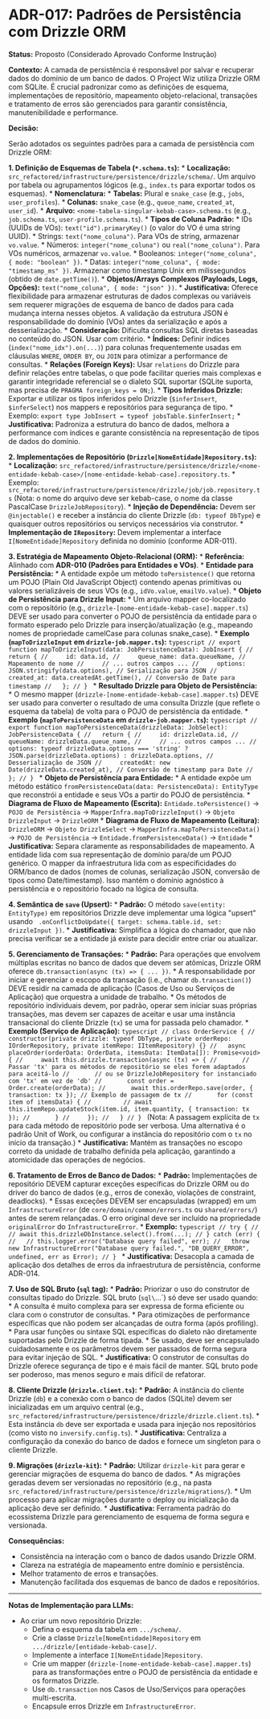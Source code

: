 # ADR-017: Padrões de Persistência com Drizzle ORM

**Status:** Proposto (Considerado Aprovado Conforme Instrução)

**Contexto:**
A camada de persistência é responsável por salvar e recuperar dados do domínio de um banco de dados. O Project Wiz utiliza Drizzle ORM com SQLite. É crucial padronizar como as definições de esquema, implementações de repositório, mapeamento objeto-relacional, transações e tratamento de erros são gerenciados para garantir consistência, manutenibilidade e performance.

**Decisão:**

Serão adotados os seguintes padrões para a camada de persistência com Drizzle ORM:

**1. Definição de Esquemas de Tabela (`*.schema.ts`):**
    *   **Localização:** `src_refactored/infrastructure/persistence/drizzle/schema/`. Um arquivo por tabela ou agrupamentos lógicos (e.g., `index.ts` para exportar todos os esquemas).
    *   **Nomenclatura:**
        *   **Tabelas:** Plural e `snake_case` (e.g., `jobs`, `user_profiles`).
        *   **Colunas:** `snake_case` (e.g., `queue_name`, `created_at`, `user_id`).
        *   **Arquivo:** `<nome-tabela-singular-kebab-case>.schema.ts` (e.g., `job.schema.ts`, `user-profile.schema.ts`).
    *   **Tipos de Coluna Padrão:**
        *   IDs (UUIDs de VOs): `text("id").primaryKey()` (o valor do VO é uma string UUID).
        *   Strings: `text("nome_coluna")`. Para VOs de string, armazenar `vo.value`.
        *   Números: `integer("nome_coluna")` ou `real("nome_coluna")`. Para VOs numéricos, armazenar `vo.value`.
        *   Booleanos: `integer("nome_coluna", { mode: "boolean" })`.
        *   Datas: `integer("nome_coluna", { mode: "timestamp_ms" })`. Armazenar como timestamp Unix em milissegundos (obtido de `date.getTime()`).
        *   **Objetos/Arrays Complexos (Payloads, Logs, Opções):** `text("nome_coluna", { mode: "json" })`.
            *   **Justificativa:** Oferece flexibilidade para armazenar estruturas de dados complexas ou variáveis sem requerer migrações de esquema de banco de dados para cada mudança interna nesses objetos. A validação da estrutura JSON é responsabilidade do domínio (VOs) antes da serialização e após a desserialização.
            *   **Consideração:** Dificulta consultas SQL diretas baseadas no conteúdo do JSON. Usar com critério.
    *   **Índices:** Definir índices (`index("nome_idx").on(...)`) para colunas frequentemente usadas em cláusulas `WHERE`, `ORDER BY`, ou `JOIN` para otimizar a performance de consultas.
    *   **Relações (Foreign Keys):** Usar `relations` do Drizzle para definir relações entre tabelas, o que pode facilitar queries mais complexas e garantir integridade referencial se o dialeto SQL suportar (SQLite suporta, mas precisa de `PRAGMA foreign_keys = ON;`).
    *   **Tipos Inferidos Drizzle:** Exportar e utilizar os tipos inferidos pelo Drizzle (`$inferInsert`, `$inferSelect`) nos mappers e repositórios para segurança de tipo.
        *   Exemplo: `export type JobInsert = typeof jobsTable.$inferInsert;`
    *   **Justificativa:** Padroniza a estrutura do banco de dados, melhora a performance com índices e garante consistência na representação de tipos de dados do domínio.

**2. Implementações de Repositório (`Drizzle[NomeEntidade]Repository.ts`):**
    *   **Localização:** `src_refactored/infrastructure/persistence/drizzle/<nome-entidade-kebab-case>/[nome-entidade-kebab-case].repository.ts`.
        *   Exemplo: `src_refactored/infrastructure/persistence/drizzle/job/job.repository.ts` (Nota: o nome do arquivo deve ser kebab-case, o nome da classe PascalCase `DrizzleJobRepository`).
    *   **Injeção de Dependência:** Devem ser `@injectable()` e receber a instância do cliente Drizzle (`db: typeof DbType`) e quaisquer outros repositórios ou serviços necessários via construtor.
    *   **Implementação de `IRepository`:** Devem implementar a interface `I[NomeEntidade]Repository` definida no domínio (conforme ADR-011).

**3. Estratégia de Mapeamento Objeto-Relacional (ORM):**
    *   **Referência:** Alinhado com **ADR-010 (Padrões para Entidades e VOs)**.
    *   **Entidade para Persistência:**
        *   A entidade expõe um método `toPersistence()` que retorna um POJO (Plain Old JavaScript Object) contendo apenas primitivas ou valores serializáveis de seus VOs (e.g., `idVo.value`, `emailVo.value`).
    *   **Objeto de Persistência para Drizzle Input:**
        *   Um arquivo mapper co-localizado com o repositório (e.g., `drizzle-[nome-entidade-kebab-case].mapper.ts`) DEVE ser usado para converter o POJO de persistência da entidade para o formato esperado pelo Drizzle para inserção/atualização (e.g., mapeando nomes de propriedade camelCase para colunas snake_case).
        *   **Exemplo (`mapToDrizzleInput` em `drizzle-job.mapper.ts`):**
            ```typescript
            // export function mapToDrizzleInput(data: JobPersistenceData): JobInsert {
            //   return {
            //     id: data.id,
            //     queue_name: data.queueName, // Mapeamento de nome
            //     // ... outros campos ...
            //     options: JSON.stringify(data.options), // Serialização para JSON
            //     created_at: data.createdAt.getTime(), // Conversão de Date para timestamp
            //   };
            // }
            ```
    *   **Resultado Drizzle para Objeto de Persistência:**
        *   O mesmo mapper (`drizzle-[nome-entidade-kebab-case].mapper.ts`) DEVE ser usado para converter o resultado de uma consulta Drizzle (que reflete o esquema da tabela) de volta para o POJO de persistência da entidade.
        *   **Exemplo (`mapToPersistenceData` em `drizzle-job.mapper.ts`):**
            ```typescript
            // export function mapToPersistenceData(drizzleData: JobSelect): JobPersistenceData {
            //   return {
            //     id: drizzleData.id,
            //     queueName: drizzleData.queue_name,
            //     // ... outros campos ...
            //     options: typeof drizzleData.options === 'string' ? JSON.parse(drizzleData.options) : drizzleData.options, // Desserialização de JSON
            //     createdAt: new Date(drizzleData.created_at), // Conversão de timestamp para Date
            //   };
            // }
            ```
    *   **Objeto de Persistência para Entidade:**
        *   A entidade expõe um método estático `fromPersistenceData(data: PersistenceData): EntityType` que reconstrói a entidade e seus VOs a partir do POJO de persistência.
    *   **Diagrama de Fluxo de Mapeamento (Escrita):**
        `Entidade.toPersistence()` -> `POJO de Persistência` -> `MapperInfra.mapToDrizzleInput()` -> `Objeto DrizzleInput` -> `DrizzleORM`
    *   **Diagrama de Fluxo de Mapeamento (Leitura):**
        `DrizzleORM` -> `Objeto DrizzleSelect` -> `MapperInfra.mapToPersistenceData()` -> `POJO de Persistência` -> `Entidade.fromPersistenceData()` -> `Entidade`
    *   **Justificativa:** Separa claramente as responsabilidades de mapeamento. A entidade lida com sua representação de domínio para/de um POJO genérico. O mapper da infraestrutura lida com as especificidades do ORM/banco de dados (nomes de colunas, serialização JSON, conversão de tipos como Date/timestamp). Isso mantém o domínio agnóstico à persistência e o repositório focado na lógica de consulta.

**4. Semântica de `save` (Upsert):**
    *   **Padrão:** O método `save(entity: EntityType)` em repositórios Drizzle deve implementar uma lógica "upsert" usando ` .onConflictDoUpdate({ target: schema.table.id, set: drizzleInput })`.
    *   **Justificativa:** Simplifica a lógica do chamador, que não precisa verificar se a entidade já existe para decidir entre criar ou atualizar.

**5. Gerenciamento de Transações:**
    *   **Padrão:** Para operações que envolvem múltiplas escritas no banco de dados que devem ser atômicas, Drizzle ORM oferece `db.transaction(async (tx) => { ... })`.
    *   A responsabilidade por iniciar e gerenciar o escopo da transação (i.e., chamar `db.transaction()`) DEVE residir na camada de aplicação (Casos de Uso ou Serviços de Aplicação) que orquestra a unidade de trabalho.
    *   Os métodos de repositório individuais devem, por padrão, operar sem iniciar suas próprias transações, mas devem ser capazes de aceitar e usar uma instância transacional do cliente Drizzle (`tx`) se uma for passada pelo chamador.
    *   **Exemplo (Serviço de Aplicação):**
        ```typescript
        // class OrderService {
        //   constructor(private drizzle: typeof DbType, private orderRepo: IOrderRepository, private itemRepo: IItemRepository) {}
        //   async placeOrder(orderData: OrderData, itemsData: ItemData[]): Promise<void> {
        //     await this.drizzle.transaction(async (tx) => {
        //       // Passar 'tx' para os métodos de repositório se eles forem adaptados para aceitá-lo
        //       // ou se DrizzleJobRepository for instanciado com 'tx' em vez de 'db'
        //       const order = Order.create(orderData);
        //       await this.orderRepo.save(order, { transaction: tx }); // Exemplo de passagem de tx
        //       for (const item of itemsData) {
        //         // await this.itemRepo.updateStock(item.id, item.quantity, { transaction: tx });
        //       }
        //     });
        //   }
        // }
        ```
        (Nota: A passagem explícita de `tx` para cada método de repositório pode ser verbosa. Uma alternativa é o padrão Unit of Work, ou configurar a instância do repositório com o `tx` no início da transação.)
    *   **Justificativa:** Mantém as transações no escopo correto da unidade de trabalho definida pela aplicação, garantindo a atomicidade das operações de negócios.

**6. Tratamento de Erros de Banco de Dados:**
    *   **Padrão:** Implementações de repositório DEVEM capturar exceções específicas do Drizzle ORM ou do driver do banco de dados (e.g., erros de conexão, violações de constraint, deadlocks).
    *   Essas exceções DEVEM ser encapsuladas (wrapped) em um `InfrastructureError` (de `core/domain/common/errors.ts` ou `shared/errors/`) antes de serem relançadas. O erro original deve ser incluído na propriedade `originalError` do `InfrastructureError`.
    *   **Exemplo:**
        ```typescript
        // try {
        //   // await this.drizzleDbInstance.select().from(...);
        // } catch (err) {
        //   // this.logger.error("Database query failed", err);
        //   throw new InfrastructureError("Database query failed.", "DB_QUERY_ERROR", undefined, err as Error);
        // }
        ```
    *   **Justificativa:** Desacopla a camada de aplicação dos detalhes de erros da infraestrutura de persistência, conforme ADR-014.

**7. Uso de SQL Bruto (`sql` tag):**
    *   **Padrão:** Priorizar o uso do construtor de consultas tipado do Drizzle. SQL bruto (`sql\`...\`) só deve ser usado quando:
        *   A consulta é muito complexa para ser expressa de forma eficiente ou clara com o construtor de consultas.
        *   Para otimizações de performance específicas que não podem ser alcançadas de outra forma (após profiling).
        *   Para usar funções ou sintaxe SQL específicas do dialeto não diretamente suportadas pelo Drizzle de forma tipada.
    *   Se usado, deve ser encapsulado cuidadosamente e os parâmetros devem ser passados de forma segura para evitar injeção de SQL.
    *   **Justificativa:** O construtor de consultas do Drizzle oferece segurança de tipo e é mais fácil de manter. SQL bruto pode ser poderoso, mas menos seguro e mais difícil de refatorar.

**8. Cliente Drizzle (`drizzle.client.ts`):**
    *   **Padrão:** A instância do cliente Drizzle (`db`) e a conexão com o banco de dados (SQLite) devem ser inicializadas em um arquivo central (e.g., `src_refactored/infrastructure/persistence/drizzle/drizzle.client.ts`).
    *   Esta instância `db` deve ser exportada e usada para injeção nos repositórios (como visto no `inversify.config.ts`).
    *   **Justificativa:** Centraliza a configuração da conexão do banco de dados e fornece um singleton para o cliente Drizzle.

**9. Migrações (`drizzle-kit`):**
    *   **Padrão:** Utilizar `drizzle-kit` para gerar e gerenciar migrações de esquema do banco de dados.
    *   As migrações geradas devem ser versionadas no repositório (e.g., na pasta `src_refactored/infrastructure/persistence/drizzle/migrations/`).
    *   Um processo para aplicar migrações durante o deploy ou inicialização da aplicação deve ser definido.
    *   **Justificativa:** Ferramenta padrão do ecossistema Drizzle para gerenciamento de esquema de forma segura e versionada.

**Consequências:**
*   Consistência na interação com o banco de dados usando Drizzle ORM.
*   Clareza na estratégia de mapeamento entre domínio e persistência.
*   Melhor tratamento de erros e transações.
*   Manutenção facilitada dos esquemas de banco de dados e repositórios.

---
**Notas de Implementação para LLMs:**
*   Ao criar um novo repositório Drizzle:
    *   Defina o esquema da tabela em `.../schema/`.
    *   Crie a classe `Drizzle[NomeEntidade]Repository` em `.../drizzle/[entidade-kebab-case]/`.
    *   Implemente a interface `I[NomeEntidade]Repository`.
    *   Crie um mapper (`drizzle-[nome-entidade-kebab-case].mapper.ts`) para as transformações entre o POJO de persistência da entidade e os formatos Drizzle.
    *   Use `db.transaction` nos Casos de Uso/Serviços para operações multi-escrita.
    *   Encapsule erros Drizzle em `InfrastructureError`.

